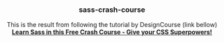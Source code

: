 <h3 align="center">sass-crash-course</h3>

<p align="center">
  This is the result from following the tutorial by DesignCourse (link bellow)
  <br>
  <a href="https://www.youtube.com/watch?v=roywYSEPSvc&t=1s"><strong>Learn Sass in this Free Crash Course - Give your CSS Superpowers!</strong></a>
</p>
